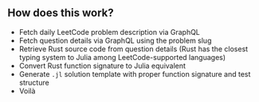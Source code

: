 ## How does this work?

- Fetch daily LeetCode problem description via GraphQL
- Fetch question details via GraphQL using the problem slug
- Retrieve Rust source code from question details (Rust has the closest typing system to Julia among LeetCode-supported languages)
- Convert Rust function signature to Julia equivalent
- Generate `.jl` solution template with proper function signature and test structure
- Voilà
